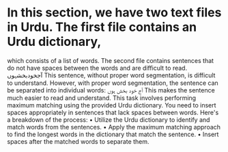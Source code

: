 # In this section, we have  two text files in Urdu. The first file contains an Urdu dictionary,
which consists of a list of words. The second file contains sentences that do not have spaces between the
words and are difficult to read.
                                                                                                                                                                            آجخودبخشہوں
This sentence, without proper word segmentation, is difficult to understand. However, with proper word
segmentation, the sentence can be separated into individual words:
                                                                                                                                                                    آج خود بخش ہوں
This makes the sentence much easier to read and understand.
This task involves performing maximum matching using the provided Urdu dictionary. You need to insert
spaces appropriately in sentences that lack spaces between words. Here's a breakdown of the process:
• Utilize the Urdu dictionary to identify and match words from the sentences.
• Apply the maximum matching approach to find the longest words in the dictionary that match the
sentence.
• Insert spaces after the matched words to separate them.
